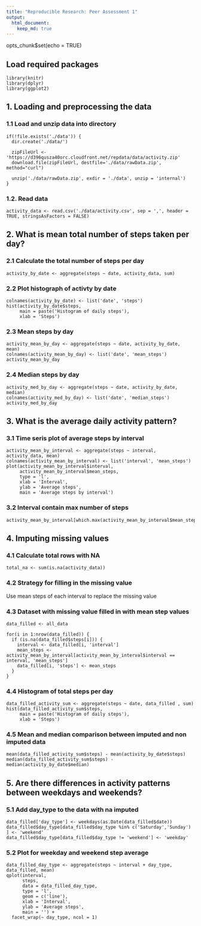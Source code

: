 ```yaml
---
title: "Reproducible Research: Peer Assessment 1"
output: 
  html_document:
    keep_md: true
---
```

opts_chunk$set(echo = TRUE)

## Load required packages
```
library(knitr)
library(dplyr)
library(ggplot2)
```

## 1. Loading and preprocessing the data
### 1.1 Load and unzip data into directory
```
if(!file.exists('./data')) {
  dir.create('./data/')
  
  zipFileUrl <- 'https://d396qusza40orc.cloudfront.net/repdata/data/activity.zip'
  download.file(zipFileUrl, destfile='./data/rawData.zip', method="curl")
  
  unzip('./data/rawData.zip', exdir = './data', unzip = 'internal') 
}
```
### 1.2. Read data
```
activity_data <- read.csv('./data/activity.csv', sep = ',', header = TRUE, stringsAsFactors = FALSE)
```

## 2. What is mean total number of steps taken per day?
### 2.1 Calculate the total number of steps per day
```
activity_by_date <- aggregate(steps ~ date, activity_data, sum)
```

### 2.2 Plot histograph of activty by date
```
colnames(activity_by_date) <- list('date', 'steps')
hist(activity_by_date$steps,
     main = paste('Histogram of daily steps'),
     xlab = 'Steps')
```

### 2.3 Mean steps by day
```
activity_mean_by_day <- aggregate(steps ~ date, activity_by_date, mean)
colnames(activity_mean_by_day) <- list('date', 'mean_steps')
activity_mean_by_day
```

### 2.4 Median steps by day
```
activity_med_by_day <- aggregate(steps ~ date, activity_by_date, median)
colnames(activity_med_by_day) <- list('date', 'median_steps')
activity_med_by_day
```

## 3. What is the average daily activity pattern?
### 3.1 Time seris plot of average steps by interval
```
activity_mean_by_interval <- aggregate(steps ~ interval, activity_data, mean)
colnames(activity_mean_by_interval) <- list('interval', 'mean_steps')
plot(activity_mean_by_interval$interval, 
     activity_mean_by_interval$mean_steps, 
     type = 'l',
     xlab = 'Interval',
     ylab = 'Average steps',
     main = 'Average steps by interval')
```

### 3.2 Interval contain max number of steps
```
activity_mean_by_interval[which.max(activity_mean_by_interval$mean_steps),]
```

## 4. Imputing missing values
### 4.1 Calculate total rows with NA
```
total_na <- sum(is.na(activity_data))
```

### 4.2 Strategy for filling in the missing value
Use mean steps of each interval to replace the missing value

### 4.3 Dataset with missing value filled in with mean step values
```
data_filled <- all_data

for(i in 1:nrow(data_filled)) {
  if (is.na(data_filled$steps[i])) {
    interval <- data_filled[i, 'interval']
    mean_steps <- activity_mean_by_interval[activity_mean_by_interval$interval == interval, 'mean_steps'] 
    data_filled[i, 'steps'] <- mean_steps
  }
}
```

### 4.4 Histogram of total steps per day
```
data_filled_activity_sum <- aggregate(steps ~ date, data_filled , sum)
hist(data_filled_activity_sum$steps,
     main = paste('Histogram of daily steps'),
     xlab = 'Steps')
```

### 4.5 Mean and median comparison between imputed and non imputed data
```
mean(data_filled_activity_sum$steps) - mean(activity_by_date$steps)
median(data_filled_activity_sum$steps) - median(activity_by_date$median)
```

## 5. Are there differences in activity patterns between weekdays and weekends?
### 5.1 Add day_type to the data with na imputed
```
data_filled['day_type'] <- weekdays(as.Date(data_filled$date))
data_filled$day_type[data_filled$day_type %in% c('Saturday','Sunday') ] <- 'weekend'
data_filled$day_type[data_filled$day_type != 'weekend'] <- 'weekday'
```

### 5.2 Plot for weekday and weekend step average
```
data_filled_day_type <- aggregate(steps ~ interval + day_type, data_filled, mean)
qplot(interval, 
      steps, 
      data = data_filled_day_type, 
      type = 'l', 
      geom = c('line'),
      xlab = 'Interval', 
      ylab = 'Average steps', 
      main = '') +
  facet_wrap(~ day_type, ncol = 1)
```

